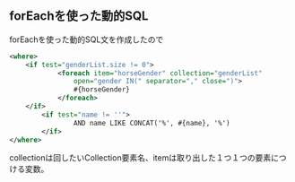 ## forEachを使った動的SQL

forEachを使った動的SQL文を作成したので

```xml
<where>
	<if test="genderList.size != 0">
			<foreach item="horseGender" collection="genderList"
				open="gender IN(" separator="," close=")">
				#{horseGender}
			</foreach>
	</if>
		<if test="name != ''">
				AND name LIKE CONCAT('%', #{name}, '%')
		</if>
</where>
```

collectionは回したいCollection要素名、itemは取り出した１つ１つの要素につける変数。
